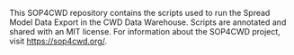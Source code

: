 This SOP4CWD repository contains the scripts used to run the Spread Model Data Export in the CWD Data Warehouse. Scripts are annotated and shared with an MIT license. For information about the SOP4CWD project, visit https://sop4cwd.org/.
